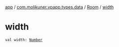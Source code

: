 [app](../../index.md) / [com.molikuner.vpapp.types.data](../index.md) / [Room](index.md) / [width](./width.md)

# width

`val width: `[`Number`](https://kotlinlang.org/api/latest/jvm/stdlib/kotlin/-number/index.html)